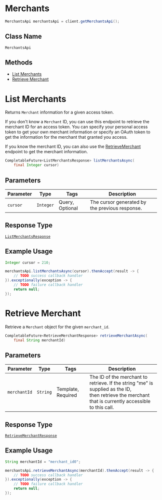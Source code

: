 # Merchants

```java
MerchantsApi merchantsApi = client.getMerchantsApi();
```

## Class Name

`MerchantsApi`

## Methods

* [List Merchants](/doc/api/merchants.md#list-merchants)
* [Retrieve Merchant](/doc/api/merchants.md#retrieve-merchant)


# List Merchants

Returns `Merchant` information for a given access token.

If you don't know a `Merchant` ID, you can use this endpoint to retrieve the merchant ID for an access token.
You can specify your personal access token to get your own merchant information or specify an OAuth token
to get the information for the  merchant that granted you access.

If you know the merchant ID, you can also use the [RetrieveMerchant](/doc/api/merchants.md#retrieve-merchant)
endpoint to get the merchant information.

```java
CompletableFuture<ListMerchantsResponse> listMerchantsAsync(
    final Integer cursor)
```

## Parameters

| Parameter | Type | Tags | Description |
|  --- | --- | --- | --- |
| `cursor` | `Integer` | Query, Optional | The cursor generated by the previous response. |

## Response Type

[`ListMerchantsResponse`](/doc/models/list-merchants-response.md)

## Example Usage

```java
Integer cursor = 210;

merchantsApi.listMerchantsAsync(cursor).thenAccept(result -> {
    // TODO success callback handler
}).exceptionally(exception -> {
    // TODO failure callback handler
    return null;
});
```


# Retrieve Merchant

Retrieve a `Merchant` object for the given `merchant_id`.

```java
CompletableFuture<RetrieveMerchantResponse> retrieveMerchantAsync(
    final String merchantId)
```

## Parameters

| Parameter | Type | Tags | Description |
|  --- | --- | --- | --- |
| `merchantId` | `String` | Template, Required | The ID of the merchant to retrieve. If the string "me" is supplied as the ID,<br>then retrieve the merchant that is currently accessible to this call. |

## Response Type

[`RetrieveMerchantResponse`](/doc/models/retrieve-merchant-response.md)

## Example Usage

```java
String merchantId = "merchant_id0";

merchantsApi.retrieveMerchantAsync(merchantId).thenAccept(result -> {
    // TODO success callback handler
}).exceptionally(exception -> {
    // TODO failure callback handler
    return null;
});
```

